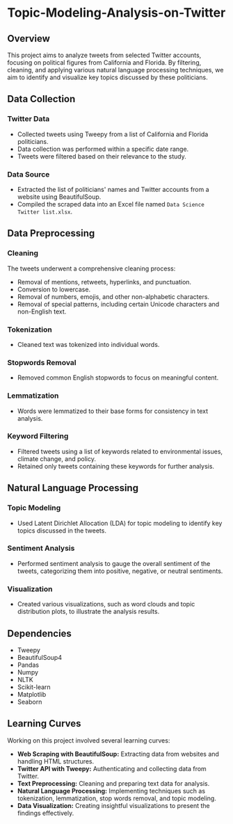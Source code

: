# Topic-Modeling-Analysis-on-Twitter

## Overview
This project aims to analyze tweets from selected Twitter accounts, focusing on political figures from California and Florida. By filtering, cleaning, and applying various natural language processing techniques, we aim to identify and visualize key topics discussed by these politicians.

## Data Collection

### Twitter Data
- Collected tweets using Tweepy from a list of California and Florida politicians.
- Data collection was performed within a specific date range.
- Tweets were filtered based on their relevance to the study.

### Data Source
- Extracted the list of politicians' names and Twitter accounts from a website using BeautifulSoup.
- Compiled the scraped data into an Excel file named `Data Science Twitter list.xlsx`.

## Data Preprocessing

### Cleaning
The tweets underwent a comprehensive cleaning process:
- Removal of mentions, retweets, hyperlinks, and punctuation.
- Conversion to lowercase.
- Removal of numbers, emojis, and other non-alphabetic characters.
- Removal of special patterns, including certain Unicode characters and non-English text.

### Tokenization
- Cleaned text was tokenized into individual words.

### Stopwords Removal
- Removed common English stopwords to focus on meaningful content.

### Lemmatization
- Words were lemmatized to their base forms for consistency in text analysis.

### Keyword Filtering
- Filtered tweets using a list of keywords related to environmental issues, climate change, and policy.
- Retained only tweets containing these keywords for further analysis.

## Natural Language Processing

### Topic Modeling
- Used Latent Dirichlet Allocation (LDA) for topic modeling to identify key topics discussed in the tweets.

### Sentiment Analysis
- Performed sentiment analysis to gauge the overall sentiment of the tweets, categorizing them into positive, negative, or neutral sentiments.

### Visualization
- Created various visualizations, such as word clouds and topic distribution plots, to illustrate the analysis results.

## Dependencies
- Tweepy
- BeautifulSoup4
- Pandas
- Numpy
- NLTK
- Scikit-learn
- Matplotlib
- Seaborn

## Learning Curves
Working on this project involved several learning curves:
- **Web Scraping with BeautifulSoup:** Extracting data from websites and handling HTML structures.
- **Twitter API with Tweepy:** Authenticating and collecting data from Twitter.
- **Text Preprocessing:** Cleaning and preparing text data for analysis.
- **Natural Language Processing:** Implementing techniques such as tokenization, lemmatization, stop words removal, and topic modeling.
- **Data Visualization:** Creating insightful visualizations to present the findings effectively.
